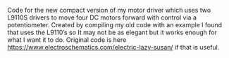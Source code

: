 Code for the new compact version of my motor driver which uses two L9110S drivers to move four DC motors forward with control via a potentiometer. Created by compiling my old code with an example I found that uses the L9110’s so It may not be as elegant but it works enough for what I want it to do. Original code is here https://www.electroschematics.com/electric-lazy-susan/ if that is useful.
